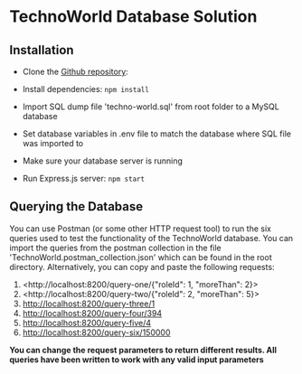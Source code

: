 # TechnoWorld Database Solution

## Installation

- Clone the [Github repository](https://github.com/Jet004/technoworld):

- Install dependencies: `npm install`
- Import SQL dump file 'techno-world.sql' from root folder to a MySQL database
- Set database variables in .env file to match the database where SQL file was imported to
- Make sure your database server is running
- Run Express.js server: `npm start`

## Querying the Database

You can use Postman (or some other HTTP request tool) to run the six queries used to test the functionality of the TechnoWorld database. You can import the queries from the postman collection in the file 'TechnoWorld.postman_collection.json' which can be found in the root directory.
Alternatively, you can copy and paste the following requests:

1. <http://localhost:8200/query-one/{"roleId": 1, "moreThan": 2}>
2. <http://localhost:8200/query-two/{"roleId": 2, "moreThan": 5}>
3. <http://localhost:8200/query-three/1>
4. <http://localhost:8200/query-four/394>
5. <http://localhost:8200/query-five/4>
6. <http://localhost:8200/query-six/150000>

**You can change the request parameters to return different results. All queries have been written to work with any valid input parameters**